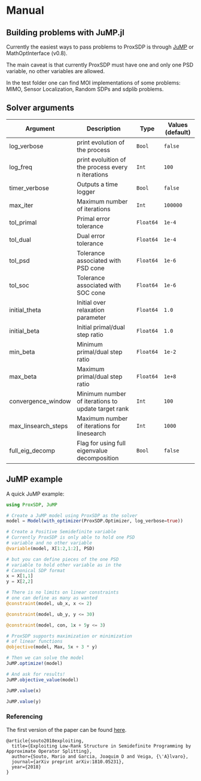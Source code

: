 # Manual

## Building problems with JuMP.jl

Currently the easiest ways to pass problems to ProxSDP is through [JuMP](https://github.com/JuliaOpt/JuMP.jl) or MathOptInterface (v0.8).

The main caveat is that currently ProxSDP must have one and only one PSD variable, no other variables are allowed.

In the test folder one can find MOI implementations of some problems: MIMO, Sensor Localization, Random SDPs and sdplib problems.

## Solver arguments

Argument | Description | Type | Values (default)
--- | --- | --- |  ---
log_verbose | print evolution of the process | `Bool` |  `false`
log_freq | print evoluition of the process every n iterations | `Int` |  `100`
timer_verbose | Outputs a time logger | `Bool` |  `false`
max_iter | Maximum number of iterations | `Int` |  `100000`
tol_primal | Primal error tolerance | `Float64` |  `1e-4`
tol_dual | Dual error tolerance | `Float64` |  `1e-4`
tol_psd | Tolerance associated with PSD cone | `Float64` |  `1e-6`
tol_soc | Tolerance associated with SOC cone | `Float64` |  `1e-6`
initial_theta | Initial over relaxation parameter | `Float64` |  `1.0`
initial_beta | Initial primal/dual step ratio | `Float64` |  `1.0`
min_beta | Minimum primal/dual step ratio | `Float64` |  `1e-2`
max_beta | Maximum primal/dual step ratio | `Float64` |  `1e+8`
convergence_window | Minimum number of iterations to update target rank | `Int` |  `100`
max_linsearch_steps | Maximum number of iterations for linesearch | `Int` |  `1000`
full_eig_decomp | Flag for using full eigenvalue decomposition | `Bool` |  `false`

## JuMP example

A quick JuMP example:

```julia
using ProxSDP, JuMP

# Create a JuMP model using ProxSDP as the solver
model = Model(with_optimizer(ProxSDP.Optimizer, log_verbose=true))

# Create a Positive Semidefinite variable
# Currently ProxSDP is only able to hold one PSD
# variable and no other variable
@variable(model, X[1:2,1:2], PSD)

# but you can define pieces of the one PSD
# variable to hold other variable as in the
# Canonical SDP format
x = X[1,1]
y = X[2,2]

# There is no limits on linear constraints
# one can define as many as wanted
@constraint(model, ub_x, x <= 2)

@constraint(model, ub_y, y <= 30)

@constraint(model, con, 1x + 5y <= 3)

# ProxSDP supports maximization or minimization
# of linear functions
@objective(model, Max, 5x + 3 * y)

# Then we can solve the model
JuMP.optimize!(model)

# And ask for results!
JuMP.objective_value(model)

JuMP.value(x)

JuMP.value(y)
```

### Referencing

The first version of the paper can be found [here](https://arxiv.org/abs/1810.05231).

```
@article{souto2018exploiting,
  title={Exploiting Low-Rank Structure in Semidefinite Programming by Approximate Operator Splitting},
  author={Souto, Mario and Garcia, Joaquim D and Veiga, {\'A}lvaro},
  journal={arXiv preprint arXiv:1810.05231},
  year={2018}
}
```
